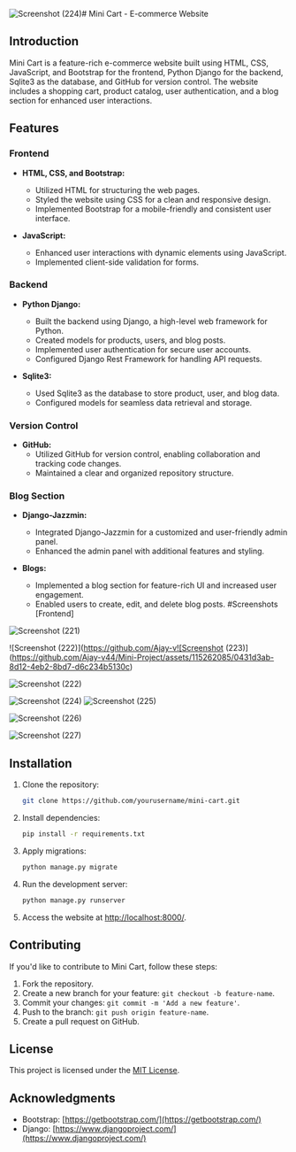 ![Screenshot (224)](https://github.com/Ajay-v44/Mini-Project/assets/115262085/62ee0f5c-ab78-46e2-bfd1-f55f973523f8)# Mini Cart - E-commerce Website

## Introduction
Mini Cart is a feature-rich e-commerce website built using HTML, CSS, JavaScript, and Bootstrap for the frontend, Python Django for the backend, Sqlite3 as the database, and GitHub for version control. The website includes a shopping cart, product catalog, user authentication, and a blog section for enhanced user interactions.

## Features

### Frontend
- **HTML, CSS, and Bootstrap:**
  - Utilized HTML for structuring the web pages.
  - Styled the website using CSS for a clean and responsive design.
  - Implemented Bootstrap for a mobile-friendly and consistent user interface.

- **JavaScript:**
  - Enhanced user interactions with dynamic elements using JavaScript.
  - Implemented client-side validation for forms.

### Backend
- **Python Django:**
  - Built the backend using Django, a high-level web framework for Python.
  - Created models for products, users, and blog posts.
  - Implemented user authentication for secure user accounts.
  - Configured Django Rest Framework for handling API requests.

- **Sqlite3:**
  - Used Sqlite3 as the database to store product, user, and blog data.
  - Configured models for seamless data retrieval and storage.

### Version Control
- **GitHub:**
  - Utilized GitHub for version control, enabling collaboration and tracking code changes.
  - Maintained a clear and organized repository structure.

### Blog Section
- **Django-Jazzmin:**
  - Integrated Django-Jazzmin for a customized and user-friendly admin panel.
  - Enhanced the admin panel with additional features and styling.

- **Blogs:**
  - Implemented a blog section for feature-rich UI and increased user engagement.
  - Enabled users to create, edit, and delete blog posts.
  #Screenshots
[Frontend]

![Screenshot (221)](https://github.com/Ajay-v44/Mini-Project/assets/115262085/453a5da3-62a9-4699-8c3d-a74ed7f06972)




![Screenshot (222)](https://github.com/Ajay-v![Screenshot (223)](https://github.com/Ajay-v44/Mini-Project/assets/115262085/0431d3ab-8d12-4eb2-8bd7-d6c234b5130c)


![Screenshot (222)](https://github.com/Ajay-v44/Mini-Project/assets/115262085/e6af6951-e0e5-4e80-be96-163ccfaacc78)



![Screenshot (224)](https://github.com/Ajay-v44/Mini-Project/assets/115262085/7b0f72b1-43ec-4950-a964-7add45be548c)
![Screenshot (225)](https://github.com/Ajay-v44/Mini-Project/assets/115262085/6f6aa43a-0ad2-4272-b911-580c9cb244b3)


![Screenshot (226)](https://github.com/Ajay-v44/Mini-Project/assets/115262085/7af22909-e1f9-4c76-9152-50fb77700b5d)

![Screenshot (227)](https://github.com/Ajay-v44/Mini-Project/assets/115262085/f851c47f-2c47-4e01-bc9b-6382a07d3bfd)

## Installation

1. Clone the repository:
   ```bash
   git clone https://github.com/yourusername/mini-cart.git
   ```

2. Install dependencies:
   ```bash
   pip install -r requirements.txt
   ```

3. Apply migrations:
   ```bash
   python manage.py migrate
   ```

4. Run the development server:
   ```bash
   python manage.py runserver
   ```

5. Access the website at [http://localhost:8000/](http://localhost:8000/).

## Contributing
If you'd like to contribute to Mini Cart, follow these steps:

1. Fork the repository.
2. Create a new branch for your feature: `git checkout -b feature-name`.
3. Commit your changes: `git commit -m 'Add a new feature'`.
4. Push to the branch: `git push origin feature-name`.
5. Create a pull request on GitHub.

## License
This project is licensed under the [MIT License](LICENSE).

## Acknowledgments
- Bootstrap: [https://getbootstrap.com/](https://getbootstrap.com/)
- Django: [https://www.djangoproject.com/](https://www.djangoproject.com/)


